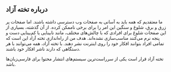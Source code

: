 ## درباره تخته آزاد

ما معتقدیم که همه باید به آسانی به صفحات وب دسترسی داشته باشند. اما صفحات پر زرق و برق، شلوغ و سنگین این امر را برای برخی ناممکن کرده. از آن گذشته، بسیاری از این صفحات شلوغ برای افرادی که با چالش‌های مختلف، مانند نابینایی یا کم‌بینایی دست و پنجه نرم می‌کنند مناسب‌سازی نشده‌اند. هدف من از راه‌اندازی تخته آزاد این است که تمامی افراد بتوانند افکار خود را روی اینترنت نشر دهند. با تخته آزاد، همه می‌توانند با هر دستگاهی که دارند ناشر افکار خود باشند.

تخته آزاد قرار است یکی از سرراست‌ترین سیستم‌های انتشار محتوا برای فارسی‌زبان‌ها باشد.